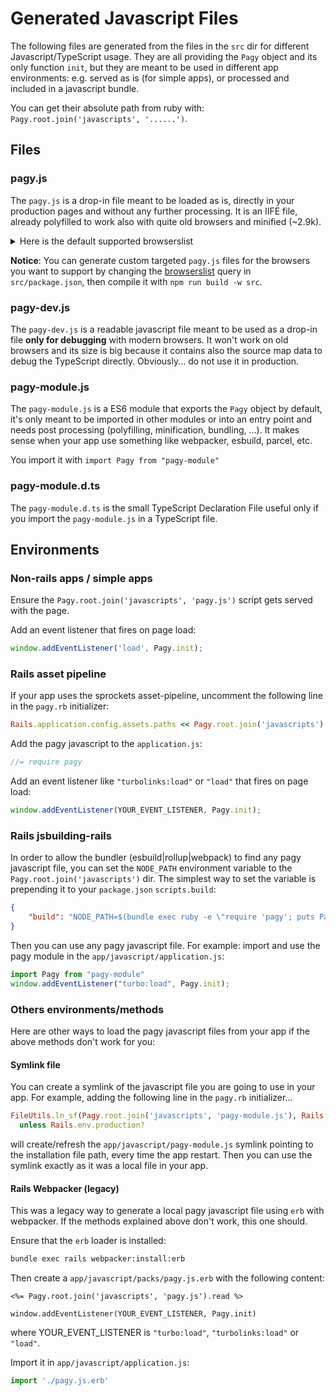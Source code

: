 # Generated Javascript Files

The following files are generated from the files in the `src` dir for different Javascript/TypeScript usage. They are all providing the `Pagy` object and its only function `init`, but they are meant to be used in different app environments: e.g. served as is (for simple apps), or processed and included in a javascript bundle.

You can get their absolute path from ruby with: `Pagy.root.join('javascripts', '......')`.

## Files

### pagy.js

The `pagy.js` is a drop-in file meant to be loaded as is, directly in your production pages and without any further processing. It is an IIFE file, already polyfilled to work also with quite old browsers and minified (~2.9k).

<details>

<summary>Here is the default supported browserslist</summary>

- and_chr 96
- and_ff 95
- and_qq 10.4
- and_uc 12.12
- android 96
- baidu 7.12
- chrome 97
- chrome 96
- chrome 95
- chrome 94
- edge 97
- edge 96
- firefox 96
- firefox 95
- firefox 94
- firefox 91
- firefox 78
- ie 11
- ios_saf 15.2
- ios_saf 15.0-15.1
- ios_saf 14.5-14.8
- ios_saf 14.0-14.4
- ios_saf 12.2-12.5
- kaios 2.5
- op_mini all
- op_mob 64
- opera 82
- opera 81
- safari 15.2
- safari 15.1
- safari 14.1
- safari 13.1
- samsung 15.0
- samsung 14.0  

</details>

**Notice**: You can generate custom targeted `pagy.js` files for the browsers you want to support by changing the [browserslist](https://github.com/browserslist/browserslist) query in `src/package.json`, then compile it with `npm run build -w src`.

### pagy-dev.js

The `pagy-dev.js` is a readable javascript file meant to be used as a drop-in file **only for debugging** with modern browsers. It won't work on old browsers and its size is big because it contains also the source map data to debug the TypeScript directly. Obviously... do not use it in production.

### pagy-module.js

The `pagy-module.js` is a ES6 module that exports the `Pagy` object by default, it's only meant to be imported in other modules or into an entry point and needs post processing (polyfilling, minification, bundling, ...). It makes sense when your app use something like webpacker, esbuild, parcel, etc.

You import it with `import Pagy from "pagy-module"`

### pagy-module.d.ts

The `pagy-module.d.ts` is the small TypeScript Declaration File useful only if you import the `pagy-module.js` in a TypeScript file.

## Environments

### Non-rails apps / simple apps

Ensure the `Pagy.root.join('javascripts', 'pagy.js')` script gets served with the page.

Add an event listener that fires on page load:

```js
window.addEventListener('load', Pagy.init);
```

### Rails asset pipeline

If your app uses the sprockets asset-pipeline, uncomment the following line in the `pagy.rb` initializer:

```ruby
Rails.application.config.assets.paths << Pagy.root.join('javascripts')
```

Add the pagy javascript to the `application.js`:

```js
//= require pagy
```

Add an event listener like `"turbolinks:load"` or `"load"` that fires on page load:

```js
window.addEventListener(YOUR_EVENT_LISTENER, Pagy.init);
```

### Rails jsbuilding-rails

In order to allow the bundler (esbuild|rollup|webpack) to find any pagy javascript file, you can set the `NODE_PATH` environment variable to the `Pagy.root.join('javascripts')` dir. The simplest way to set the variable is prepending it to your `package.json` `scripts.build`:

```json
{
    "build": "NODE_PATH=$(bundle exec ruby -e \"require 'pagy'; puts Pagy.root.join('javascripts')\") <your original script>"
}
```

Then you can use any pagy javascript file. For example: import and use the pagy module in the `app/javascript/application.js`:

```js
import Pagy from "pagy-module"
window.addEventListener("turbo:load", Pagy.init);
```
  
### Others environments/methods

Here are other ways to load the pagy javascript files from your app if the above methods don't work for you:

#### Symlink file

You can create a symlink of the javascript file you are going to use in your app. For example, adding the following line in the `pagy.rb` initializer...

```ruby
FileUtils.ln_sf(Pagy.root.join('javascripts', 'pagy-module.js'), Rails.root.join('app', 'javascript')) \
  unless Rails.env.production? 
```

will create/refresh the `app/javascript/pagy-module.js` symlink pointing to the installation file path, every time the app restart. Then you can use the symlink exactly as it was a local file in your app. 

#### Rails Webpacker (legacy)

This was a legacy way to generate a local pagy javascript file using `erb` with webpacker. If the methods explained above don't work, this one should.

Ensure that the `erb` loader is installed:

```sh
bundle exec rails webpacker:install:erb
```

Then create a `app/javascript/packs/pagy.js.erb` with the following content:

```erb
<%= Pagy.root.join('javascripts', 'pagy.js').read %>

window.addEventListener(YOUR_EVENT_LISTENER, Pagy.init)
```

where YOUR_EVENT_LISTENER is `"turbo:load"`, `"turbolinks:load"` or `"load"`.

Import it in `app/javascript/application.js`:

```js
import './pagy.js.erb'
```
